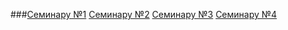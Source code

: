 
###[Семинару №1](https://github.com/MDI07/PIS/wiki/Sem-1)
[Семинару №2](https://github.com/MDI07/PIS/wiki/Sem-2)
[Семинару №3](https://github.com/MDI07/PIS/wiki/Sem-3)
[Семинару №4](https://github.com/MDI07/PIS/wiki/Sem-4)





